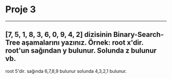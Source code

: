 # Proje 3

---
[7, 5, 1, 8, 3, 6, 0, 9, 4, 2] dizisinin Binary-Search-Tree aşamalarını yazınız.
Örnek: root x'dir. root'un sağından y bulunur. Solunda z bulunur vb.
---

root 5'dir.
sağında 6,7,8,9 bulunur
solunda 4,3,2,1 bulunur.
            



